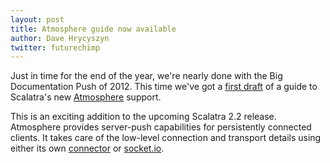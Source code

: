 ```yaml
---
layout: post
title: Atmosphere guide now available
author: Dave Hrycyszyn
twitter: futurechimp
---
```


Just in time for the end of the year, we're nearly done with the 
Big Documentation Push of 2012. This time we've got a 
[first draft](http://scalatra.org/2.2/guides/atmosphere.html) 
of a guide to Scalatra's new 
[Atmosphere](https://github.com/Atmosphere/atmosphere) support. 

This is an exciting addition to the upcoming Scalatra 2.2 release.
Atmosphere provides server-push capabilities for persistently connected
clients. It takes care of the low-level connection and transport
details using either its own 
[connector](https://github.com/Atmosphere/atmosphere/wiki/jQuery.atmosphere.js-API)
or [socket.io](http://socket.io).

